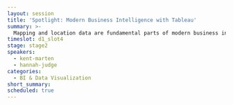 ```yaml
---
layout: session
title: 'Spotlight: Modern Business Intelligence with Tableau'
summary: >-
  Mapping and location data are fundamental parts of modern business intelligence platforms. Kent Marten (Senior Product Manager, Maps and Spatial Analysis at Tableau) shares his take on how the emergence of IoT and real-time location data is revolutionizing the way businesses make decisions with BI.
timeslot: d1_slot4
stage: stage2
speakers:
  - kent-marten
  - hannah-judge
categories:
  - BI & Data Visualization
short_summary:
scheduled: true
---
```


